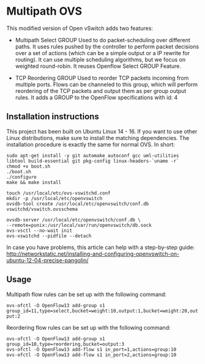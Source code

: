 # Multipath OVS

This modified version of Open vSwitch adds two features:

- Multipath Select GROUP
Used to do packet-scheduling over different paths. It uses rules pushed by the controller to perform packet decisions over a set of actions (which can be a simple output or a IP rewrite for routing). It can use multiple scheduling algorithms, but we focus on weighted round-robin. It reuses Openflow Select GROUP Feature. 

- TCP Reordering GROUP
Used to reorder TCP packets incoming from multiple ports. Flows can be channeled to this group, which will perform reordering of the TCP packets and output them as per group output rules.
It adds a GROUP to the OpenFlow specifications with id: 4

## Installation instructions

This project has been built on Ubuntu Linux 14 - 16. If you want to use other Linux distributions, make sure to install the matching dependencies.
The installation procedure is exactly the same for normal OVS. In short:

```
sudo apt-get install -y git automake autoconf gcc uml-utilities libtool build-essential git pkg-config linux-headers-`uname -r`
chmod +x boot.sh
./boot.sh
./configure
make && make install

touch /usr/local/etc/ovs-vswitchd.conf
mkdir -p /usr/local/etc/openvswitch
ovsdb-tool create /usr/local/etc/openvswitch/conf.db vswitchd/vswitch.ovsschema

ovsdb-server /usr/local/etc/openvswitch/conf.db \
--remote=punix:/usr/local/var/run/openvswitch/db.sock
ovs-vsctl --no-wait init
ovs-vswitchd --pidfile --detach
```

In case you have problems, this article can help with a step-by-step guide: http://networkstatic.net/installing-and-configuring-openvswitch-on-ubuntu-12-04-precise-pangolin/

## Usage

Multipath flow rules can be set up with the following command:

`ovs-ofctl -O OpenFlow13 add-group s1 group_id=11,type=select,bucket=weight:10,output:1,bucket=weight:20,output:2`

Reordering flow rules can be set up with the following command:

```
ovs-ofctl -O OpenFlow13 add-group s1 group_id=10,type=reordering,bucket=output:3
ovs-ofctl -O OpenFlow13 add-flow s1 in_port=1,actions=group:10
ovs-ofctl -O OpenFlow13 add-flow s1 in_port=2,actions=group:10
```
